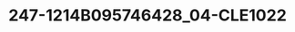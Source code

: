 ---
title: 247-1214B095746428_04-CLE1022
image: 247-1214B095746428_04-CLE1022.jpg
brand: sposo
layout: vestito
---